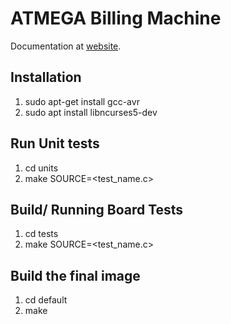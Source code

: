 # ATMEGA Billing Machine
Documentation at [website](https://narenkn.com/works/embedded/).

## Installation
1. sudo apt-get install gcc-avr
1. sudo apt install libncurses5-dev

## Run Unit tests
1. cd units
1. make SOURCE=<test_name.c>

## Build/ Running Board Tests
1. cd tests
1. make SOURCE=<test_name.c>

## Build the final image
1. cd default
1. make
